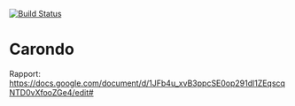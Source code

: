 [![Build Status](https://travis-ci.com/Perlten/Carondo.svg?branch=master)](https://travis-ci.com/Perlten/Carondo)

# Carondo
Rapport:
https://docs.google.com/document/d/1JFb4u_xvB3ppcSE0op291dl1ZEqscqNTD0vXfooZGe4/edit#
